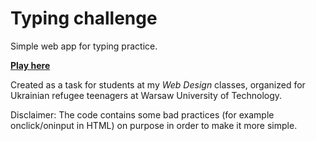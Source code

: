 # Typing challenge

Simple web app for typing practice.

[**Play here**](https://nizioleque.github.io/typing-challenge/)

Created as a task for students at my *Web Design* classes, organized for Ukrainian refugee teenagers at Warsaw University of Technology.

Disclaimer: The code contains some bad practices (for example onclick/oninput in HTML) on purpose in order to make it more simple.
